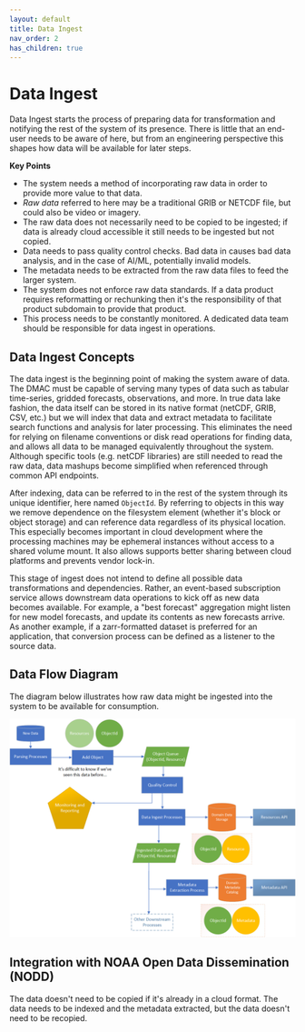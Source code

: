 ```yaml
---
layout: default
title: Data Ingest
nav_order: 2
has_children: true
---
```


# Data Ingest

Data Ingest starts the process of preparing data for transformation and notifying the rest of the system of its presence. There is little that an end-user needs to be aware of here, but from an engineering perspective this shapes how data will be available for later steps.

**Key Points**
- The system needs a method of incorporating raw data in order to provide more value to that data.
- *Raw data* referred to here may be a traditional GRIB or NETCDF file, but could also be video or imagery.
- The raw data does not necessarily need to be copied to be ingested; if data is already cloud accessible it still needs to be ingested but not copied.
- Data needs to pass quality control checks. Bad data in causes bad data analysis, and in the case of AI/ML, potentially invalid models.
- The metadata needs to be extracted from the raw data files to feed the larger system.
- The system does not enforce raw data standards. If a data product requires reformatting or rechunking then it's the responsibility of that product subdomain to provide that product.
- This process needs to be constantly monitored. A dedicated data team should be responsible for data ingest in operations.

## Data Ingest Concepts

The data ingest is the beginning point of making the system aware of data. The DMAC must be capable of serving many types of data such as tabular time-series, gridded forecasts, observations, and more. In true data lake fashion, the data itself can be stored in its native format (netCDF, GRIB, CSV, etc.) but we will index that data and extract metadata to facilitate search functions and analysis for later processing. This eliminates the need for relying on filename conventions or disk read operations for finding data, and allows all data to be managed equivalently throughout the system. Although specific tools (e.g. netCDF libraries) are still needed to read the raw data, data mashups become simplified when referenced through common API endpoints.

After indexing, data can be referred to in the rest of the system through its unique identifier, here named `ObjectId`. By referring to objects in this way we remove dependence on the filesystem element (whether it's block or object storage) and can reference data regardless of its physical location. This especially becomes important in cloud development where the processing machines may be ephemeral instances without access to a shared volume mount. It also allows supports better sharing between cloud platforms and prevents vendor lock-in.

This stage of ingest does not intend to define all possible data transformations and dependencies. Rather, an event-based subscription service allows downstream data operations to kick off as new data becomes available. For example, a "best forecast" aggregation might listen for new model forecasts, and update its contents as new forecasts arrive. As another example, if a zarr-formatted dataset is preferred for an application, that conversion process can be defined as a listener to the source data.

## Data Flow Diagram

The diagram below illustrates how raw data might be ingested into the system to be available for consumption.

![Data Ingest](data-ingest.png)

## Integration with NOAA Open Data Dissemination (NODD)

The data doesn't need to be copied if it's already in a cloud format. The data needs to be indexed and the metadata extracted, but the data doesn't need to be recopied. 
